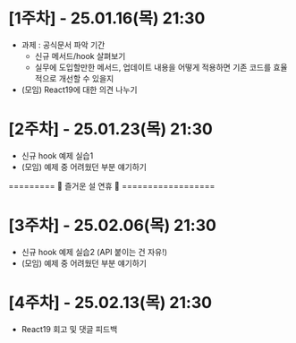 # [1주차] - 25.01.16(목) 21:30

- 과제 : 공식문서 파악 기간
  - 신규 메서드/hook 살펴보기
  - 실무에 도입할만한 메서드, 업데이트 내용을 어떻게 적용하면 기존 코드를 효율적으로 개선할 수 있을지
- (모임) React19에 대한 의견 나누기

# [2주차] - 25.01.23(목) 21:30

- 신규 hook 예제 실습1
- (모임) 예제 중 어려웠던 부분 얘기하기

========= 🎉 즐거운 설 연휴 🎉 ==================

# [3주차] - 25.02.06(목) 21:30

- 신규 hook 예제 실습2 (API 붙이는 건 자유!)
- (모임) 예제 중 어려웠던 부분 얘기하기

# [4주차] - 25.02.13(목) 21:30

- React19 회고 및 댓글 피드백